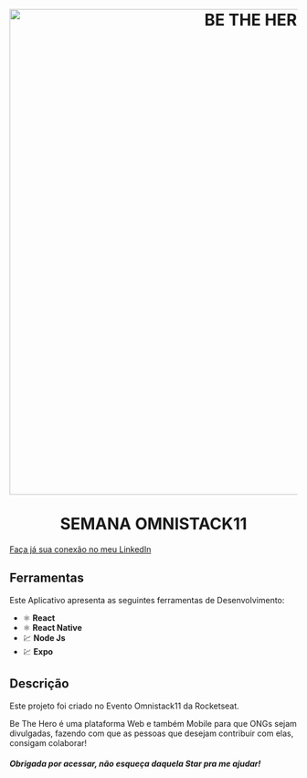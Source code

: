 <h1 align="center">
<br>
  <img src="https://raw.githubusercontent.com/Rocketseat/semana-omnistack-11/master/.github/bethehero.png" alt="BE THE HERO" width="850">
<br>
<br>
SEMANA OMNISTACK11
</h1>

<a href="https://www.linkedin.com/in/juliana-dos-santos-ribeiro-b721b6197/">Faça já sua conexão no meu LinkedIn</a>

## Ferramentas

Este Aplicativo apresenta as seguintes ferramentas de Desenvolvimento:

- ⚛️ **React**
- ⚛️ **React Native**
- 💹 **Node Js**
- 💹 **Expo**

## Descrição

Este projeto foi criado no Evento Omnistack11 da Rocketseat.

Be The Hero é uma plataforma Web e também Mobile para que ONGs sejam
divulgadas, fazendo com que as pessoas que desejam contribuir com elas, consigam colaborar!

##### Obrigada por acessar, não esqueça daquela Star pra me ajudar! 

